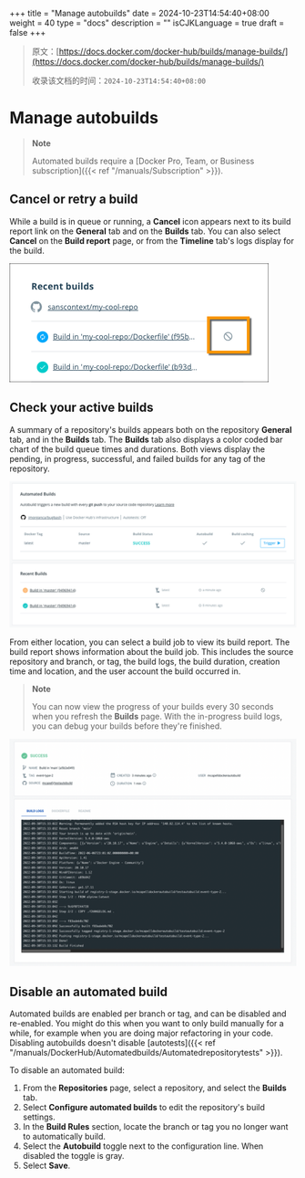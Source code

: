 +++
title = "Manage autobuilds"
date = 2024-10-23T14:54:40+08:00
weight = 40
type = "docs"
description = ""
isCJKLanguage = true
draft = false
+++

> 原文：[https://docs.docker.com/docker-hub/builds/manage-builds/](https://docs.docker.com/docker-hub/builds/manage-builds/)
>
> 收录该文档的时间：`2024-10-23T14:54:40+08:00`

# Manage autobuilds

> **Note**
>
> 
>
> Automated builds require a [Docker Pro, Team, or Business subscription]({{< ref "/manuals/Subscription" >}}).

## Cancel or retry a build

While a build is in queue or running, a **Cancel** icon appears next to its build report link on the **General** tab and on the **Builds** tab. You can also select **Cancel** on the **Build report** page, or from the **Timeline** tab's logs display for the build.

![List of builds showing the cancel icon](Manageautobuilds_img/build-cancelicon.png)

## Check your active builds

A summary of a repository's builds appears both on the repository **General** tab, and in the **Builds** tab. The **Builds** tab also displays a color coded bar chart of the build queue times and durations. Both views display the pending, in progress, successful, and failed builds for any tag of the repository.

![Active builds](Manageautobuilds_img/index-active.png)

From either location, you can select a build job to view its build report. The build report shows information about the build job. This includes the source repository and branch, or tag, the build logs, the build duration, creation time and location, and the user account the build occurred in.

> **Note**
>
> You can now view the progress of your builds every 30 seconds when you refresh the **Builds** page. With the in-progress build logs, you can debug your builds before they're finished.

![Build report](Manageautobuilds_img/index-report.png)

## Disable an automated build

Automated builds are enabled per branch or tag, and can be disabled and re-enabled. You might do this when you want to only build manually for a while, for example when you are doing major refactoring in your code. Disabling autobuilds doesn't disable [autotests]({{< ref "/manuals/DockerHub/Automatedbuilds/Automatedrepositorytests" >}}).

To disable an automated build:

1. From the **Repositories** page, select a repository, and select the **Builds** tab.
2. Select **Configure automated builds** to edit the repository's build settings.
3. In the **Build Rules** section, locate the branch or tag you no longer want to automatically build.
4. Select the **Autobuild** toggle next to the configuration line. When disabled the toggle is gray.
5. Select **Save**.

